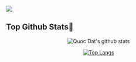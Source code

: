 
![](https://komarev.com/ghpvc/?username=nqdat2002&color=blue)

## Top Github Stats🌟


<div align="center">

![Quoc Dat's github stats](https://github-readme-stats.vercel.app/api/?username=nqdat2002&show_icons=true&theme=transparent) 
</div>
<div align="center">
  
[![Top Langs](https://github-readme-stats.vercel.app/api/top-langs/?username=nqdat2002&layout=compact&langs_count=10&theme=transparent)](https://github.com/anuraghazra/github-readme-stats)

</div>


